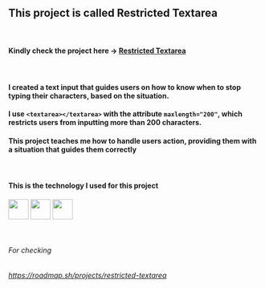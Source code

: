 ## This project is called Restricted Textarea
&nbsp;

#### Kindly check the project here &rarr; <a href="https://yasserdalal.github.io/Small_Projects_Part_1/Project-8/Restricted-Textarea.html" target="_blank">Restricted Textarea</a>

&nbsp;
#### I created a text input that guides users on how to know when to stop typing their characters, based on the situation.
#### I use `<textarea></textarea>` with the attribute `maxlength="200"`, which restricts users from inputting more than 200 characters.
#### This project teaches me how to handle users action, providing them with a situation that guides them correctly 

&nbsp; 

#### This is the technology I used for this project 
  <p align="left">
    <img src="https://cdn.jsdelivr.net/gh/devicons/devicon/icons/html5/html5-original.svg" width="40" height="40"/>
    <img src="https://cdn.jsdelivr.net/gh/devicons/devicon/icons/css3/css3-original.svg" width="40" height="40"/>
    <img src="https://cdn.jsdelivr.net/gh/devicons/devicon/icons/javascript/javascript-original.svg" width="40" height="40"/>
  </p>

&nbsp;


###### For checking
###### https://roadmap.sh/projects/restricted-textarea

